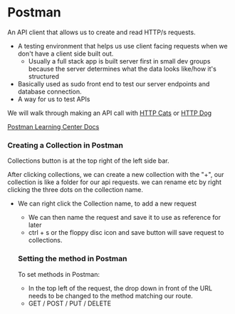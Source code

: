 # Postman

An API client that allows us to create and read HTTP/s requests.

- A testing environment that helps us use client facing requests when we don't have a client side built out.
  - Usually a full stack app is built server first in small dev groups because the server determines what the data looks like/how it's structured
- Basically used as sudo front end to test our server endpoints and database connection.
- A way for us to test APIs

We will walk through making an API call with [HTTP Cats](https://http.cat/) or [HTTP Dog](https://http.dog/)

[Postman Learning Center Docs](https://learning.postman.com/docs/introduction/overview/)

### Creating a Collection in Postman
Collections button is at the top right of the left side bar.

After clicking collections, we can create a new collection with the "+", our collection is like a folder for our api requests. we can rename etc by right clicking the three dots on the collection name. 

- We can right click the Collection name, to add a new request
  - We can then name the request and save it to use as reference for later
  - ctrl + s or the floppy disc icon and save button will save request to collections.

  ### Setting the method in Postman

  To set methods in Postman: 
    - In the top left of the request, the drop down in front of the URL needs to be changed to the method matching our route.
    - GET / POST / PUT / DELETE
